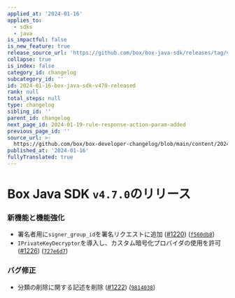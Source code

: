 ```yaml
---
applied_at: '2024-01-16'
applies_to:
  - sdks
  - java
is_impactful: false
is_new_feature: true
release_source_url: 'https://github.com/box/box-java-sdk/releases/tag/v4.7.0'
collapse: true
is_index: false
category_id: changelog
subcategory_id: ''
id: 2024-01-16-box-java-sdk-v470-released
rank: null
total_steps: null
type: changelog
sibling_id: ''
parent_id: changelog
next_page_id: 2024-01-19-rule-response-action-param-added
previous_page_id: ''
source_url: >-
  https://github.com/box/box-developer-changelog/blob/main/content/2024/01-16-box-java-sdk-v470-released.md
published_at: '2024-01-16'
fullyTranslated: true
---
```

# Box Java SDK `v4.7.0`のリリース

### 新機能と機能強化

* 署名者用に`signer_group_id`を署名リクエストに追加 ([#1220][1]) ([`f560db8`][2])
* `IPrivateKeyDecryptor`を導入し、カスタム暗号化プロバイダの使用を許可 ([#1226][3]) ([`727e6d7`][4])

### バグ修正

* 分類の削除に関する記述を削除 ([#1222][5]) ([`9814038`][6])

[1]: https://github.com/box/box-java-sdk/issues/1220

[2]: https://github.com/box/box-java-sdk/commit/f560db8d5587406099066803789d16374ec7dbb9

[3]: https://github.com/box/box-java-sdk/issues/1226

[4]: https://github.com/box/box-java-sdk/commit/727e6d71ee375a48b4241a26a093becfe0965898

[5]: https://github.com/box/box-java-sdk/issues/1222

[6]: https://github.com/box/box-java-sdk/commit/981403896b4cd16a42c9feeecf30e75e1e8fa072
